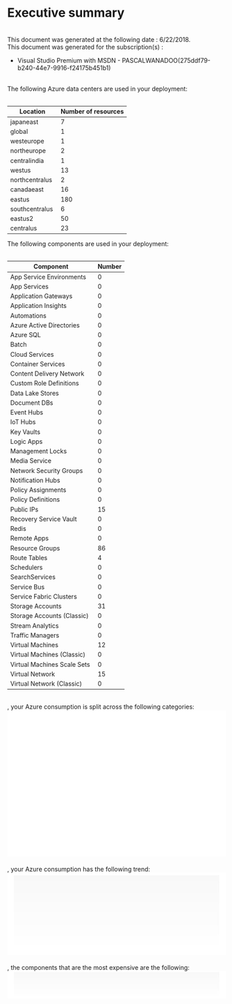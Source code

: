 # Executive summary
  
   
This document was generated at the following date : 6/22/2018.  
This document was generated for the subscription(s) :  

- Visual Studio Premium with MSDN - PASCALWANADOO(275ddf79-b240-44e7-9916-f24175b451b1)

  
   
The following Azure data centers are used in your deployment:  
   

| Location | Number of resources |
| --- | --- |
| japaneast  | 7  |
| global  | 1  |
| westeurope  | 1  |
| northeurope  | 2  |
| centralindia  | 1  |
| westus  | 13  |
| northcentralus  | 2  |
| canadaeast  | 16  |
| eastus  | 180  |
| southcentralus  | 6  |
| eastus2  | 50  |
| centralus  | 23  |
  
The following components are used in your deployment:  
   

| Component | Number |
| --- | --- |
| App Service Environments  | 0  |
| App Services  | 0  |
| Application Gateways  | 0  |
| Application Insights  | 0  |
| Automations  | 0  |
| Azure Active Directories  | 0  |
| Azure SQL  | 0  |
| Batch  | 0  |
| Cloud Services  | 0  |
| Container Services  | 0  |
| Content Delivery Network  | 0  |
| Custom Role Definitions  | 0  |
| Data Lake Stores  | 0  |
| Document DBs  | 0  |
| Event Hubs  | 0  |
| IoT Hubs  | 0  |
| Key Vaults  | 0  |
| Logic Apps  | 0  |
| Management Locks  | 0  |
| Media Service  | 0  |
| Network Security Groups  | 0  |
| Notification Hubs  | 0  |
| Policy Assignments  | 0  |
| Policy Definitions  | 0  |
| Public IPs  | 15  |
| Recovery Service Vault  | 0  |
| Redis  | 0  |
| Remote Apps  | 0  |
| Resource Groups  | 86  |
| Route Tables  | 4  |
| Schedulers  | 0  |
| SearchServices  | 0  |
| Service Bus  | 0  |
| Service Fabric Clusters  | 0  |
| Storage Accounts  | 31  |
| Storage Accounts (Classic)  | 0  |
| Stream Analytics  | 0  |
| Traffic Managers  | 0  |
| Virtual Machines  | 12  |
| Virtual Machines (Classic)  | 0  |
| Virtual Machines Scale Sets  | 0  |
| Virtual Network  | 15  |
| Virtual Network (Classic)  | 0  |
  
   
, your Azure consumption is split across the following categories:  
![Cloudockit](../assets/3D77A05B9D0F489994A67D835141D642.png)   
, your Azure consumption has the following trend:  
![Cloudockit](../assets/28A8C0BA55AC479283F5F1F72A912C68.png)   
, the components that are the most expensive are the following:  
![Cloudockit](../assets/8A189C70CAF14028BF12527713E80290.png)
